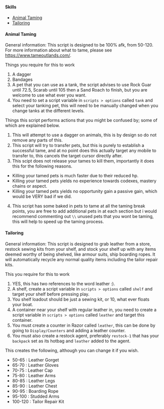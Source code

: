 #### Skills
* [Animal Taming](#animal-taming)
* [Tailoring](#tailoring)

#### Animal Taming
General information: This script is designed to be 100% afk, from 50-120.  For more information about what to tame, please see https://www.tameoutlands.com/.

Things you require for this to work

1) A dagger
2) Bandages
3) A pet that you can use as a tank, the script advises to use Rock Guar until 72.5, Scarab until 105 then a Sand Roach to finish, but you are welcome to use what ever you want.
4) You need to set a script variable in `scripts > options` called `tank` and select your tanking pet, this will need to be manually changed when you change tanks at the different levels.

Things this script performs actions that you might be confused by; some of which are explained below.

1) This will attempt to use a dagger on animals, this is by design so do not remove any parts of this.
2) This script will try to transfer pets, but this is purely to establish a successful tame, and at no point does this actually target any mobile to transfer to, this cancels the target cursor directly after.
3) This scipt does not release your tames to kill them, importantly it does this for the following reasons.
  - Killing your tamed pets is much faster due to their reduced hp.
  - Killing your tamed pets yields no experience towards codexes, mastery chains or aspect.
  - Killing your tamed pets yields no opportunity gain a passive gain, which would be VERY bad if we did.
4) This script has some baked in pets to tame at all the taming break points, you are free to add additional pets in at each section but i would recommend commenting out `\\` unused pets that you wont be taming, this will help to speed up the taming process.

#### Tailoring
General information: This script is designed to grab leather from a store, restock sewing kits from your shelf, and stock your shelf up with any items deemed worthy of being shelved, like armour suits, ship boarding ropes.  It will automatically recycle any normal quality items including the tailor repair kits.

This you require for this to work

1) YES, this has two references to the word leather :).
2) A shelf, create a script variable in `scripts > options` called `shelf` and target your shelf before pressing play.
3) You shelf loadout should be just a sewing kit, or 10, what ever floats your boat.
4) A container near your shelf with regular leather in, you need to create a script variable in `scripts > options` called `leather` and target this container.
5) You must create a counter in Razor called `leather`, this can be done by going to `Display/Counters` and adding a leather counter.
6) You must also create a restock agent, preferably `restock-1` that has your `backpack` set as its hotbag and `leather` added to the agent.

This creates the following, although you can change it if you wish.
  - 50-65   : Leather Gorget
  - 65-70   : Leather Gloves
  - 70-75   : Leather Cap
  - 75-80   : Leather Arms
  - 80-85   : Leather Legs
  - 85-90   : Leather Chest
  - 90-95   : Boarding Rope
  - 95-100  : Studded Arms
  - 100-120 : Tailor Repair Kit
